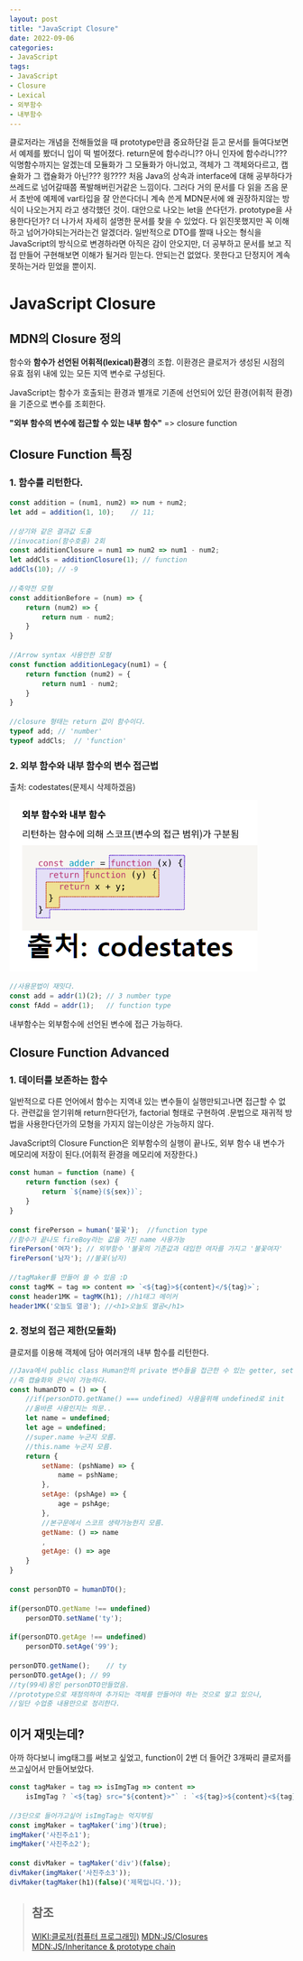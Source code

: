 ```yaml
---
layout: post
title: "JavaScript Closure"
date: 2022-09-06
categories:
- JavaScript
tags:
- JavaScript
- Closure
- Lexical
- 외부함수
- 내부함수
---
```


클로저라는 개념을 전해들었을 때 prototype만큼 중요하단걸 듣고 문서를 들여다보면서 예제를 봤더니 입이 떡 벌어졌다. return문에 함수라니?? 아니 인자에 함수라니??? 익명함수까지는 알겠는데 모듈화가 그 모듈화가 아니었고, 객체가 그 객체와다르고, 캡슐화가 그 캡슐화가 아닌??? 읭???? 처음 Java의 상속과 interface에 대해 공부하다가 쓰레드로 넘어갈때쯤 폭발해버린거같은 느낌이다. 그러다 거의 문서를 다 읽을 즈음 문서 초반에 예제에 var타입을 잘 안쓴다더니 계속 쓴게 MDN문서에 왜 권장하지않는 방식이 나오는거지 라고 생각했던 것이. 대안으로 나오는 let을 쓴다던가. prototype을 사용한다던가? 더 나가서 자세히 설명한 문서를 찾을 수 있었다. 다 읽진못했지만 꼭 이해하고 넘어가야되는거라는건 알겠더라. 일반적으로 DTO를 짤때 나오는 형식을 JavaScript의 방식으로 변경하라면 아직은 감이 안오지만, 더 공부하고 문서를 보고 직접 만들어 구현해보면 이해가 될거라 믿는다. 안되는건 없었다. 못한다고 단정지어 계속 못하는거라 믿었을 뿐이지.

# JavaScript Closure

## MDN의 Closure 정의

함수와 **함수가 선언된 어휘적(lexical)환경**의 조합. 이환경은 클로저가 생성된 시점의 유효 점위 내에 있는 모든 지역 변수로 구성된다.

JavaScript는 함수가 호출되는 환경과 별개로 기존에 선언되어 있던 환경(어휘적 환경)을 기준으로 변수를 조회한다.

**"외부 함수의 변수에 접근할 수 있는 내부 함수"** => closure function

## Closure Function 특징

### 1. 함수를 리턴한다.

```javascript
const addition = (num1, num2) => num + num2;
let add = addition(1, 10);    // 11;

//상기와 같은 결과값 도출
//invocation(함수호출) 2회
const additionClosure = num1 => num2 => num1 - num2;
let addCls = additionClosure(1); // function
addCls(10); // -9

//축약전 모형
const additionBefore = (num) => {
    return (num2) => {
        return num - num2;
    }
}

//Arrow syntax 사용안한 모형
const function additionLegacy(num1) = {
    return function (num2) = {
        return num1 - num2;
    }
}

//closure 형태는 return 값이 함수이다.
typeof add; // 'number'
typeof addCls;  // 'function'
```

### 2. 외부 함수와 내부 함수의 변수 접근법

출처: codestates(문제시 삭제하겠음)

![출처:codestates](/assets/img/220906-closure-1.png)

```javascript
//사용문법이 재밋다.
const add = addr(1)(2); // 3 number type
const fAdd = addr(1);   // function type
```

내부함수는 외부함수에 선언된 변수에 접근 가능하다.

## Closure Function Advanced

### 1. 데이터를 보존하는 함수

일반적으로 다른 언어에서 함수는 지역내 있는 변수들이 실행만되고나면 접근할 수 없다. 관련값을 얻기위해 return한다던가, factorial 형태로 구현하여 .문법으로 재귀적 방법을 사용한다던가의 모형을 가지지 않는이상은 가능하지 않다.

JavaScript의 Closure Function은 외부함수의 실행이 끝나도, 외부 함수 내 변수가 메모리에 저장이 된다.(어휘적 환경을 메모리에 저장한다.)

```javascript
const human = function (name) {
    return function (sex) {
        return `${name}(${sex})`;
    }
}

const firePerson = human('불꽃');  //function type
//함수가 끝나도 fireBoy라는 값을 가진 name 사용가능
firePerson('여자'); // 외부함수 '불꽃의 기존값과 대입한 여자를 가지고 '불꽃여자'
firePerson('남자'); //불꽃(남자)

//tagMaker를 만들어 쓸 수 있음 :D
const tagMK = tag => content => `<${tag}>${content}</${tag}>`;
const header1MK = tagMK(h1); //h1태그 메이커
header1MK('오늘도 열공'); //<h1>오늘도 열공</h1>
```

### 2. 정보의 접근 제한(모듈화)

클로저를 이용해 객체에 담아 여러개의 내부 함수를 리턴한다.

```javascript
//Java에서 public class Human안의 private 변수들을 접근한 수 있는 getter, setter 형식과 비슷하게 구현 가능
//즉 캡슐화와 은닉이 가능하다.
const humanDTO = () => {
    //if(personDTO.getName() === undefined) 사용을위해 undefined로 init
    //올바른 사용인지는 의문..
    let name = undefined;
    let age = undefined;
    //super.name 누군지 모름.
    //this.name 누군지 모름.
    return {
        setName: (pshName) => {
            name = pshName;
        },
        setAge: (pshAge) => {
            age = pshAge;
        },
        //본구문에서 스코프 생략가능한지 모름.
        getName: () => name
        ,
        getAge: () => age
    }
}

const personDTO = humanDTO();

if(personDTO.getName !== undefined)
    personDTO.setName('ty');

if(personDTO.getAge !== undefined)
    personDTO.setAge('99');

personDTO.getName();    // ty
personDTO.getAge(); // 99
//ty(99세)옹인 personDTO만들었음.
//prototype으로 재정의하여 추가되는 객체를 만들어야 하는 것으로 알고 있으나,
//일단 수업중 내용만으로 정리한다.
```

## 이거 재밋는데?

아까 하다보니 img태그를 써보고 싶었고, function이 2번 더 들어간 3개짜리 클로저를 쓰고싶어서 만들어보았다.

```javascript
const tagMaker = tag => isImgTag => content =>
    isImgTag ? `<${tag} src="${content}>"` : `<${tag}>${content}<${tag}>`;

//3단으로 들어가고싶어 isImgTag는 억지부림
const imgMaker = tagMaker('img')(true);
imgMaker('사진주소1');
imgMaker('사진주소2');

const divMaker = tagMaker('div')(false);
divMaker(imgMaker('사진주소3'));
divMaker(tagMaker(h1)(false)('제목입니다.'));
```

> ## 참조
> [WIKI:클로저(컴퓨터 프로그래밍)](https://ko.wikipedia.org/wiki/%ED%81%B4%EB%A1%9C%EC%A0%80_(%EC%BB%B4%ED%93%A8%ED%84%B0_%ED%94%84%EB%A1%9C%EA%B7%B8%EB%9E%98%EB%B0%8D))   
> [MDN:JS/Closures](https://developer.mozilla.org/ko/docs/Web/JavaScript/Closures)   
> [MDN:JS/Inheritance & prototype chain](https://developer.mozilla.org/ko/docs/conflicting/Web/JavaScript/Inheritance_and_the_prototype_chain)   